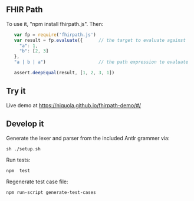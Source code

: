 ## FHIR Path

To use it, "npm install fhirpath.js". Then:

```js
   var fp = require('fhirpath.js')
   var result = fp.evaluate({      // the target to evaluate against
     "a": 1,
     "b": [2, 3]
   },
   "a | b | a")                    // the path expression to evaluate

   assert.deepEqual(result, [1, 2, 3, 1])
```

## Try it

Live demo at https://niquola.github.io/fhirpath-demo/#/

## Develop it

Generate the lexer and parser from the included Antlr grammer via:

    sh ./setup.sh


Run tests:

    npm  test

Regenerate test case file:

    npm run-script generate-test-cases

